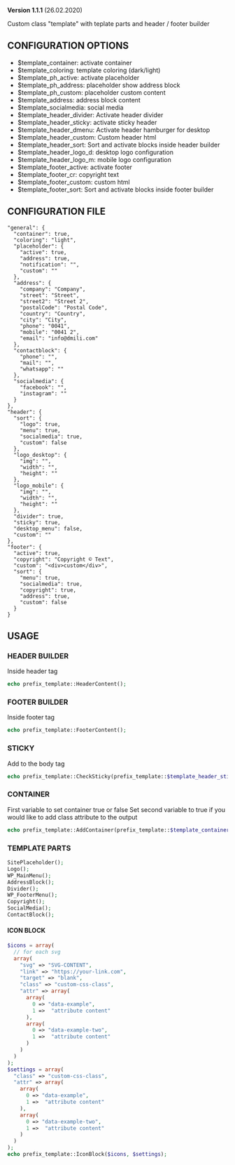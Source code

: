**Version 1.1.1** (26.02.2020)

Custom class "template" with teplate parts and header / footer builder

## CONFIGURATION OPTIONS
* $template_container: activate container
* $template_coloring: template coloring (dark/light)
* $template_ph_active: activate placeholder
* $template_ph_address: placeholder show address block
* $template_ph_custom: placeholder custom content
* $template_address: address block content
* $template_socialmedia: social media
* $template_header_divider: Activate header divider
* $template_header_sticky: activate sticky header
* $template_header_dmenu: Activate header hamburger for desktop
* $template_header_custom:  Custom header html
* $template_header_sort: Sort and activate blocks inside header builder
* $template_header_logo_d: desktop logo configuration
* $template_header_logo_m: mobile logo configuration
* $template_footer_active: activate footer
* $template_footer_cr: copyright text
* $template_footer_custom: custom html
* $template_footer_sort: Sort and activate blocks inside footer builder

## CONFIGURATION FILE
```
"general": {
  "container": true,
  "coloring": "light",
  "placeholder": {
    "active": true,
    "address": true,
    "notification": "",
    "custom": ""
  },
  "address": {
    "company": "Company",
    "street": "Street",
    "street2": "Street 2",
    "postalCode": "Postal Code",
    "country": "Country",
    "city": "City",
    "phone": "0041",
    "mobile": "0041 2",
    "email": "info@dmili.com"
  },
  "contactblock": {
    "phone": "",
    "mail": "",
    "whatsapp": ""
  },
  "socialmedia": {
    "facebook": "",
    "instagram": ""
  }
},
"header": {
  "sort": {
    "logo": true,
    "menu": true,
    "socialmedia": true,
    "custom": false
  },
  "logo_desktop": {
    "img": "",
    "width": "",
    "height": ""
  },
  "logo_mobile": {
    "img": "",
    "width": "",
    "height": ""
  },
  "divider": true,
  "sticky": true,
  "desktop_menu": false,
  "custom": ""
},
"footer": {
  "active": true,
  "copyright": "Copyright © Text",
  "custom": "<div>custom</div>",
  "sort": {
    "menu": true,
    "socialmedia": true,
    "copyright": true,
    "address": true,
    "custom": false
  }
}
```

## USAGE
### HEADER BUILDER
Inside header tag
```php
echo prefix_template::HeaderContent();
```
### FOOTER BUILDER
Inside footer tag
```php
echo prefix_template::FooterContent();
```
### STICKY
Add to the body tag
```php
echo prefix_template::CheckSticky(prefix_template::$template_header_sticky);
```
### CONTAINER
First variable to set container true or false
Set second variable to true if you would like to add class attribute to the output
```php
echo prefix_template::AddContainer(prefix_template::$template_container, true);
```
### TEMPLATE PARTS
```php
SitePlaceholder();
Logo();
WP_MainMenu();
AddressBlock();
Divider();
WP_FooterMenu();
Copyright();
SocialMedia();
ContactBlock();
```

#### ICON BLOCK
```php
$icons = array(
  // for each svg
  array(
    "svg" => "SVG-CONTENT",
    "link" => "https://your-link.com",
    "target" => "blank",
    "class" => "custom-css-class",
    "attr" => array(
      array(
        0 => "data-example",
        1 =>  "attribute content"
      ),
      array(
        0 => "data-example-two",
        1 =>  "attribute content"
      )
    )
  )
);
$settings = array(
  "class" => "custom-css-class",
  "attr" => array(
    array(
      0 => "data-example",
      1 =>  "attribute content"
    ),
    array(
      0 => "data-example-two",
      1 =>  "attribute content"
    )
  )
);
echo prefix_template::IconBlock($icons, $settings);
```
